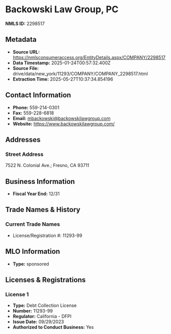 # Backowski Law Group, PC

**NMLS ID:** 2298517

## Metadata
- **Source URL:** https://nmlsconsumeraccess.org/EntityDetails.aspx/COMPANY/2298517
- **Data Timestamp:** 2025-01-24T00:57:32.400Z
- **Source File:** drive/data/new_york/11293/COMPANY/COMPANY_2298517.html
- **Extraction Time:** 2025-05-27T10:37:34.854196

## Contact Information
- **Phone:** 559-214-0301
- **Fax:** 559-228-6818
- **Email:** mbackowski@backowskilawgroup.com
- **Website:** https://www.backowskilawgroup.com/

## Addresses
### Street Address
7522 N. Colonial Ave.; Fresno, CA 93711

## Business Information
- **Fiscal Year End:** 12/31

## Trade Names & History
### Current Trade Names
- License/Registration #: 11293-99

## MLO Information
- **Type:** sponsored

## Licenses & Registrations

### License 1
- **Type:** Debt Collection License
- **Number:** 11293-99
- **Regulator:** California - DFPI
- **Issue Date:** 09/29/2023
- **Authorized to Conduct Business:** Yes

